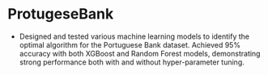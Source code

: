 # ProtugeseBank
- Designed and tested various machine learning models to identify the optimal algorithm for the Portuguese Bank dataset. Achieved 95% accuracy with both XGBoost and Random Forest models, demonstrating strong performance both with and without hyper-parameter tuning.
  
